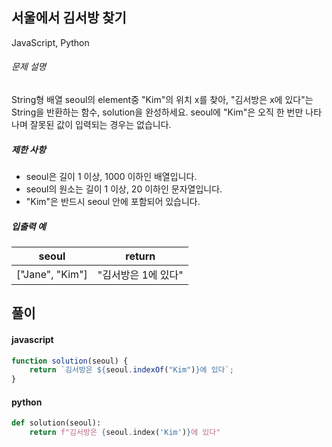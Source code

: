 ## 서울에서 김서방 찾기

JavaScript, Python

###### 문제 설명

String형 배열 seoul의 element중 "Kim"의 위치 x를 찾아, "김서방은 x에 있다"는 String을 반환하는 함수, solution을 완성하세요. seoul에 "Kim"은 오직 한 번만 나타나며 잘못된 값이 입력되는 경우는 없습니다.

##### 제한 사항

-   seoul은 길이 1 이상, 1000 이하인 배열입니다.
-   seoul의 원소는 길이 1 이상, 20 이하인 문자열입니다.
-   "Kim"은 반드시 seoul 안에 포함되어 있습니다.

##### 입출력 예

| seoul | return |
| --- | --- |
| ["Jane", "Kim"] | "김서방은 1에 있다" |

## 풀이

#### javascript
```javascript
function solution(seoul) {
    return `김서방은 ${seoul.indexOf("Kim")}에 있다`;
}
```  
#### python
```python
def solution(seoul):
    return f"김서방은 {seoul.index('Kim')}에 있다"
```